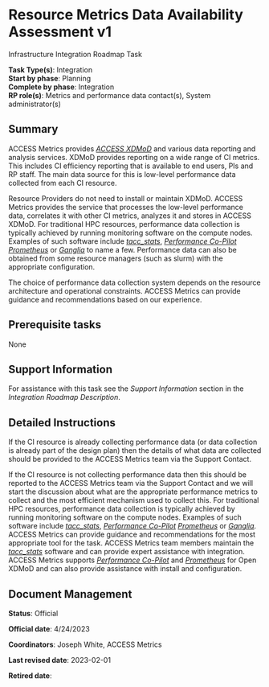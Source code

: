 # Resource Metrics Data Availability Assessment v1

Infrastructure Integration Roadmap Task

**Task Type(s)**: Integration  
**Start by phase**: Planning  
**Complete by phase**: Integration  
**RP role(s)**: Metrics and performance data contact(s), System administrator(s)

## Summary

ACCESS Metrics provides [*ACCESS XDMoD*](https://xdmod.access-ci.org) and various data reporting and analysis services. XDMoD provides reporting on a wide range of CI metrics. This includes CI efficiency reporting that is available to end users, PIs and RP staff. The main data source for this is low-level performance data collected from each CI resource.

Resource Providers do not need to install or maintain XDMoD. ACCESS Metrics provides the service that processes the low-level performance data, correlates it with other CI metrics, analyzes it and stores in ACCESS XDMoD. For traditional HPC resources, performance data collection is typically achieved by running monitoring software on the compute nodes. Examples of such software include [*tacc_stats*](https://github.com/TACC/tacc_stats), [*Performance Co-Pilot*](https://pcp.io/) [*Prometheus*](https://prometheus.io/) or [*Ganglia*](http://ganglia.sourceforge.net/) to name a few. Performance data can also be obtained from some resource managers (such as slurm) with the appropriate configuration.

The choice of performance data collection system depends on the resource architecture and operational constraints. ACCESS Metrics can provide guidance and recommendations based on our experience.

## Prerequisite tasks

None

## Support Information

For assistance with this task see the *Support Information* section in the *Integration Roadmap Description*.

## Detailed Instructions

If the CI resource is already collecting performance data (or data collection is already part of the design plan) then the details of what data are collected should be provided to the ACCESS Metrics team via the Support Contact.

If the CI resource is not collecting performance data then this should be reported to the ACCESS Metrics team via the Support Contact and we will start the discussion about what are the appropriate performance metrics to collect and the most efficient mechanism used to collect this. For traditional HPC resources, performance data collection is typically achieved by running monitoring software on the compute nodes. Examples of such software include [*tacc_stats*](https://github.com/TACC/tacc_stats), [*Performance Co-Pilot*](https://pcp.io/) [*Prometheus*](https://prometheus.io/) or [*Ganglia*](http://ganglia.sourceforge.net/). ACCESS Metrics can provide guidance and recommendations for the most appropriate tool for the task. ACCESS Metrics team members maintain the [*tacc_stats*](https://github.com/TACC/tacc_stats) software and can provide expert assistance with integration. ACCESS Metrics supports [*Performance Co-Pilot*](https://pcp.io/) and [*Prometheus*](https://prometheus.io/) for Open XDMoD and can also provide assistance with install and configuration.

## Document Management

**Status**: Official

**Official date**: 4/24/2023

**Coordinators**: Joseph White, ACCESS Metrics

**Last revised date**: 2023-02-01

**Retired date**:
